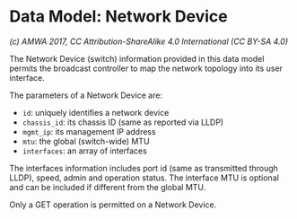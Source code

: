 # Data Model: Network Device

_(c) AMWA 2017, CC Attribution-ShareAlike 4.0 International (CC BY-SA 4.0)_

The Network Device (switch) information provided in this data model permits the broadcast controller to map the network topology into its user interface.

The parameters of a Network Device are:

* `id`: uniquely identifies a network device
* `chassis_id`: its chassis ID (same as reported via LLDP)
* `mgmt_ip`: its management IP address
* `mtu`: the global (switch-wide) MTU
* `interfaces`: an array of interfaces

The interfaces information includes port id (same as transmitted through LLDP), speed, admin and operation status. The interface MTU is optional and can be included if different from the global MTU.

Only a GET operation is permitted on a Network Device.
